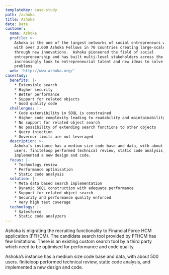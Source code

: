 ```yaml
---
templateKey: case-study
path: /ashoka
title: Ashoka
date: Date
customer:
  name: Ashoka
  profile: >-
    Ashoka is the one of the largest networks of social entrepreneurs worldwide,
    with over 3,000 Ashoka Fellows in 70 countries creating large-scale impact
    through new innovations.  Ashoka pioneered the field of social
    entrepreneurship and has built multi-level stakeholders across the world who
    increasingly look to entrepreneurial talent and new ideas to solve social
    problems
  web: 'http://www.ashoka.org/'
casestudy:
  benefits: |-
    * Extensible search
    * Higher security
    * Better performance
    * Support for related objects
    * Good quality code
  challenges: |-
    * Code extensibility in SOQL is constrained
    * Higher code complexity leading to readability and maintainability issues
    * No support for related object search
    * No possibility of extending search functions to other objects
    * Query injection
    * Governor limits are not leveraged
  description: >-
    Ashoka’s instance has a medium size code base and data, with about 500
    users. finiteloop performed technical review, static code analysis, and
    implemented a new design and code.
  focus: |-
    * Technology review
    * Performance optimisation
    * Static code analysis
  solution: |-
    * Meta data based search implementation
    * Dynamic SOQL construction with adequate performance
    * Support for related object search
    * Security and performance quality enforced
    * Very high test coverage
  technology: |-
    * Salesforce
    * Static code analyzers
---
```

Ashoka is migrating the recruiting functionality to Financial Force HCM application (FFHCM). The candidate search tool provided by FFHCM has few limitations. There is an existing custom search tool  by a third party which need to be optimised for performance and code quality.

Ashoka’s instance has a medium size code base and data, with about 500 users.  finiteloop performed technical review, static code analysis, and implemented a new design and code.
